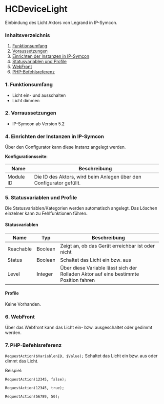# HCDeviceLight
Einbindung des Licht Aktors von Legrand in IP-Symcon.

### Inhaltsverzeichnis

1. [Funktionsumfang](#1-funktionsumfang)
2. [Voraussetzungen](#2-voraussetzungen)
3. [Einrichten der Instanzen in IP-Symcon](#4-einrichten-der-instanzen-in-ip-symcon)
5. [Statusvariablen und Profile](#5-statusvariablen-und-profile)
6. [WebFront](#6-webfront)
7. [PHP-Befehlsreferenz](#7-php-befehlsreferenz)

### 1. Funktionsumfang

* Licht ein- und ausschalten
* Licht dimmen

### 2. Vorraussetzungen

- IP-Symcon ab Version 5.2

### 4. Einrichten der Instanzen in IP-Symcon

Über den Configurator kann diese Instanz angelegt werden.

__Konfigurationsseite__:

Name     | Beschreibung
-------- | ------------------
Module ID| Die ID des Aktors, wird beim Anlegen über den Configurator gefüllt.

### 5. Statusvariablen und Profile

Die Statusvariablen/Kategorien werden automatisch angelegt. Das Löschen einzelner kann zu Fehlfunktionen führen.

#### Statusvariablen

Name   | Typ     | Beschreibung
------ | ------- | ------------
Reachable|Boolean| Zeigt an, ob das Gerät erreichbar ist oder nicht
Status|Boolean| Schaltet das Licht ein bzw. aus
Level|Integer| Über diese Variable lässt sich der Rolladen Aktor auf eine bestimmte Position fahren

#### Profile

Keine Vorhanden.

### 6. WebFront

Über das Webfront kann das Licht ein- bzw. ausgeschaltet oder gedimmt werden.

### 7. PHP-Befehlsreferenz

`RequestAction($VariablenID, $Value);`
Schaltet das Licht ein bzw. aus oder dimmt das Licht.

Beispiel:

`RequestAction(12345, false);`

`RequestAction(12345, true);`

`RequestAction(56789, 50);`